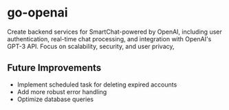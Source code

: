 # go-openai
Create backend services for SmartChat-powered by OpenAI, including user authentication, real-time chat processing, and integration with OpenAI's GPT-3 API. Focus on scalability, security, and user privacy,

## Future Improvements
- Implement scheduled task for deleting expired accounts
- Add more robust error handling
- Optimize database queries